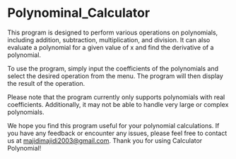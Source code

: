 # Polynominal_Calculator

This program is designed to perform various operations on polynomials, including addition, subtraction, multiplication, and division.
It can also evaluate a polynomial for a given value of x and find the derivative of a polynomial.

To use the program, simply input the coefficients of the polynomials and select the desired operation from the menu.
The program will then display the result of the operation.

Please note that the program currently only supports polynomials with real coefficients. Additionally, it may not be able to handle very large or complex polynomials.

We hope you find this program useful for your polynomial calculations. If you have any feedback or encounter any issues, please feel free to contact us at majidimajidi2003@gmail.com.
Thank you for using Calculator Polynomial!
